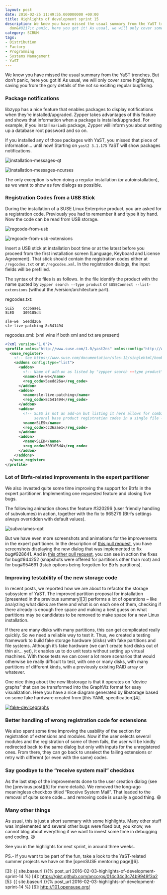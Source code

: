 ```yaml
---
layout: post
date: 2016-02-25 11:49:55.000000000 +00:00
title: Highlights of development sprint 15
description: We know you have missed the usual summary from the YaST trenches. But
  don&#8217;t panic, here you got it! As usual, we will only cover some highlights.
category: SCRUM
tags:
- Distribution
- Factory
- Programming
- Systems Management
- YaST
---
```


We know you have missed the usual summary from the YaST trenches. But
don’t panic, here you got it! As usual, we will only cover some
highlights, saving you from the gory details of the not so exciting
regular bugfixing.

### Package notifications

libzypp has a nice feature that enables packages to display
notifications when they’re installed/upgraded. Zypper takes advantages
of this feature and shows that information when a package is
installed/upgraded. For example, if you install `mariadb` package,
Zypper will inform you about setting up a database root password and so
on.

If you installed any of those packages with YaST, you missed that piece
of information… until now! Starting on `yast2 3.1.175` YaST will show
packages notifications.

![installation-messages-qt](https://cloud.githubusercontent.com/assets/15836/13257232/e7e23058-da45-11e5-8e7d-b116f47c686c.png)

![installation-messages-ncurses](https://cloud.githubusercontent.com/assets/15836/13257235/ea6ecade-da45-11e5-91ff-579cb257b859.png)

The only exception is when doing a regular installation (or
autoinstallation), as we want to show as few dialogs as possible.

### Registration Codes from a USB Stick

During the installation of a SUSE Linux Enterprise product, you are
asked for a registration code. Previously you had to remember it and
type it by hand. Now the code can be read from USB storage.

![regcode-from-usb](https://cloud.githubusercontent.com/assets/102056/13245125/4e0bf5de-da0b-11e5-839a-9d8d70052149.png)

![regcode-from-usb-extensions](https://cloud.githubusercontent.com/assets/102056/13255345/127cc83c-da46-11e5-97b5-bc6365361cfd.png)

Insert a USB stick at installation boot time or at the latest before you
proceed from the first installation screen (Language, Keyboard and
License Agreement). That stick should contain the registration codes
either at `/regcodes.txt` or at `/regcodes.xml`. In the registration
dialogs, the input fields will be prefilled.

The syntax of the files is as follows. In the file identify the product
with the name quoted by `zypper search --type product` or `SUSEConnect
--list-extensions` (without the /version/architecture part).

regcodes.txt:

```
SLES    cc36aae1
SLED    309105d4

sle-we  5eedd26a
sle-live-patching 8c541494
```

regcodes.xml: (xml wins if both xml and txt are present)

```xml
<?xml version="1.0"?>
<profile xmlns="http://www.suse.com/1.0/yast2ns" xmlns:config="http://www.suse.com/1.0/configns">
  <suse_register>
    <!-- See https://www.suse.com/documentation/sles-12/singlehtml/book_autoyast/book_autoyast.html#CreateProfile.Register.Extension -->
    <addons config:type="list">
      <addon>
        <!-- Name of add-on as listed by "zypper search --type product" -->
        <name>sle-we</name>
        <reg_code>5eedd26a</reg_code>
      </addon>
      <addon>
        <name>sle-live-patching</name>
        <reg_code>8c541494</reg_code>
      </addon>
      <addon>
        <!-- SLES is not an add-on but listing it here allows for combining
             several base product registration codes in a single file -->
        <name>SLES</name>
        <reg_code>cc36aae1</reg_code>
      </addon>
      <addon>
        <name>SLED</name>
        <reg_code>309105d4</reg_code>
      </addon>
    </addons>
  </suse_register>
</profile>
```

### Lot of Btrfs-related improvements in the expert partitioner

We also invested quite some time improving the support for Btrfs in the
expert partitioner. Implementing one requested feature and closing five
bugs.

The following animation shows the feature #320296 (user friendly
handling of subvolumes) in action, together with the fix to 965279
(Btrfs settings always overridden with default values).

![subvolumes-opt](../../../../../assets/images/blog/2016-02-25/subvolumes-opt.gif)

But we have even more screenshots and animations for the improvements in
the expert partitioner. In the description of [this pull request][1],
you have screenshots displaying the new dialog that was implemented to
fix bug#928641. And in [this other pull request][2], you can see in
action the fixes for bug#944252 (snapshots were offered for partitions
other than root) and for bug#954691 (fstab options being forgotten for
Btrfs partitions).

### Improving testability of the new storage code

In recent posts, we reported how we are about to refactor the storage
subsystem of YaST. The improved partition proposal for installation
[presented in the previous summary][3] performs a lot of operations –
like analyzing what disks are there and what is on each one of them,
checking if there already is enough free space and making a best guess
on what partitions may be candidates to be removed to make space for a
new Linux installation.

If there are many disks with many partitions, this can get complicated
really quickly. So we need a reliable way to test it. Thus, we created a
testing framework to build fake storage hardware (disks) with fake
partitions and file systems. Although it’s fake hardware (we can’t
create hard disks out of thin air… yet), it enables us to do unit tests
without setting up virtual machines. With those tests we can cover a lot
more scenarios that would otherwise be really difficult to test, with
one or many disks, with many partitions of different kinds, with a
previously existing RAID array or whatever.

One nice thing about the new libstorage is that it operates on “device
graphs” that can be transformed into the GraphViz format for easy
visualization. Here you have a nice diagram generated by libstorage
based on some fake hardware created from [this YAML specification][4].

[![fake-devicegraphs](../../../../../assets/images/blog/2016-02-25/fake-devicegraphs-300x136.png)](../../../../../assets/images/blog/2016-02-25/fake-devicegraphs.png)

### Better handling of wrong registration code for extensions

We also spent some time improving the usability of the section for
registration of extensions and modules. Now if the user selects several
modules and the registration of some of them fails, the user will be
kindly redirected back to the same dialog but only with inputs for the
unregistered ones. From there, they can go back to unselect the failing
extensions or retry with different (or even with the same) codes.

### Say goodbye to the “receive system mail” checkbox

As the last step of the improvements done to the user creation dialog
(see the [previous post][5] for more details). We removed the long-ago
meaningless checkbox titled “Receive System Mail”. That leaded to the
removal of quite some code… and removing code is usually a good thing. :smiley:

### Many other things

As usual, this is just a short summary with some highlights. Many other
stuff was implemented and several other bugs were fixed but, you know,
we cannot blog about everything if we want to invest some time in
debugging and coding. :smiley:

See you in the highlights for next sprint, in around three weeks.

PS.- If you want to be part of the fun, take a look to the YaST-related
summer projects we have on the [openSUSE mentoring page][6].



[1]: https://github.com/yast/yast-storage/pull/190
[2]: https://github.com/yast/yast-storage/pull/186
[3]: {{ site.baseurl }}{% post_url 2016-02-03-highlights-of-development-sprint-14 %}
[4]: https://gist.github.com/ancorgs/014c34c3c74b9949f3a2
[5]: {{ site.baseurl }}{% post_url 2016-02-03-highlights-of-development-sprint-14 %}
[6]: http://101.opensuse.org/
